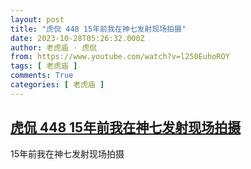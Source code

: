 ```yaml
---
layout: post
title: "虎侃 448 15年前我在神七发射现场拍摄"
date: 2023-10-28T05:26:32.000Z
author: 老虎庙 · 虎侃
from: https://www.youtube.com/watch?v=l250EuhoROY
tags: [ 老虎庙 ]
comments: True
categories: [ 老虎庙 ]
---
```

<!--1698470792000-->
[虎侃 448 15年前我在神七发射现场拍摄](https://www.youtube.com/watch?v=l250EuhoROY)
------

<div>
15年前我在神七发射现场拍摄
</div>
